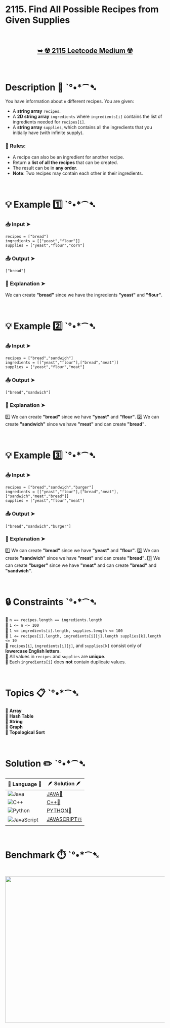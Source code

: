 # 2115. Find All Possible Recipes from Given Supplies

</br>

<h2 align="center"> 

<a href="https://leetcode.com/problems/find-all-possible-recipes-from-given-supplies/?envType=daily-question&envId=2025-03-21"><strong>➥ ☢️ 2115 Leetcode Medium ☢️ </strong></a>
</h2>

</br>

#  Description 📜 ˋ°•*⁀➷

You have information about `n` different recipes. You are given:
- A **string array** `recipes`.
- A **2D string array** `ingredients` where `ingredients[i]` contains the list of ingredients needed for `recipes[i]`.
- A **string array** `supplies`, which contains all the ingredients that you initially have (with infinite supply).

### 🔹 Rules:
- A recipe can also be an ingredient for another recipe.
- Return a **list of all the recipes** that can be created.
- The result can be in **any order**.
- **Note**: Two recipes may contain each other in their ingredients.

</br>


# 💡 Example 1️⃣ ˋ°•*⁀➷

### 📥 Input ➤ 
```plaintext
recipes = ["bread"]
ingredients = [["yeast","flour"]]
supplies = ["yeast","flour","corn"]
```

### 📤 Output ➤ 
```plaintext
["bread"]
```

### 🔦 Explanation ➤ 
We can create **"bread"** since we have the ingredients **"yeast"** and **"flour"**.

</br>

# 💡 Example 2️⃣ ˋ°•*⁀➷

### 📥 Input ➤ 
```plaintext
recipes = ["bread","sandwich"]
ingredients = [["yeast","flour"],["bread","meat"]]
supplies = ["yeast","flour","meat"]
```

### 📤 Output ➤ 
```plaintext
["bread","sandwich"]
```

### 🔦 Explanation ➤ 
1️⃣ We can create **"bread"** since we have **"yeast"** and **"flour"**.
2️⃣ We can create **"sandwich"** since we have **"meat"** and can create **"bread"**.

</br>

# 💡 Example 3️⃣ ˋ°•*⁀➷

### 📥 Input ➤ 
```plaintext
recipes = ["bread","sandwich","burger"]
ingredients = [["yeast","flour"],["bread","meat"],["sandwich","meat","bread"]]
supplies = ["yeast","flour","meat"]
```

### 📤 Output ➤ 
```plaintext
["bread","sandwich","burger"]
```

### 🔦 Explanation ➤ 
1️⃣ We can create **"bread"** since we have **"yeast"** and **"flour"**.
2️⃣ We can create **"sandwich"** since we have **"meat"** and can create **"bread"**.
3️⃣ We can create **"burger"** since we have **"meat"** and can create **"bread"** and **"sandwich"**.

</br>

# 🔒 Constraints ˋ°•*⁀➷

🔹 `n == recipes.length == ingredients.length`  
🔹 `1 <= n <= 100`  
🔹 `1 <= ingredients[i].length, supplies.length <= 100`  
🔹 `1 <= recipes[i].length, ingredients[i][j].length supplies[k].length <= 10`  
🔹 `recipes[i]`, `ingredients[i][j]`, and `supplies[k]` consist only of **lowercase English letters**.  
🔹 All values in `recipes` and `supplies` are **unique**.  
🔹 Each `ingredients[i]` does **not** contain duplicate values.  

</br>

# Topics 📋 ˋ°•*⁀➷

🔸 **Array**  
🔸 **Hash Table**  
🔸 **String**  
🔸 **Graph**  
🔸 **Topological Sort**

</br>

# Solution ✏️ ˋ°•*⁀➷

| 📒 Language 📒  | 🪶 Solution 🪶 |
| ------------- | ------------- |
|  ![Java](https://img.shields.io/badge/java-%23ED8B00.svg?style=for-the-badge&logo=openjdk&logoColor=white)  | [JAVA🍁](https://github.com/Prakhar-002/LEETCODE/blob/main/%F0%9F%8D%84%20Daily%20Challenge%202025%20%F0%9F%8D%B3/%F0%9F%94%AC%20Examine%20Thoroughly%20%F0%9F%A7%AC/03%20Mar%20%F0%9F%8C%BC/21%20-%2003%20-%202025%20---%202115.%20Find%20All%20Possible%20Recipes%20from%20Given%20Supplies%20%E2%98%83%EF%B8%8F%20%F0%9F%8D%81%20%F0%9F%8D%B0%20%F0%9F%8E%B2/%F0%9F%8D%81JAVA%20-%202115.%20Find%20All%20Possible%20Recipes%20from%20Given%20Supplies.java) |
|  ![C++](https://img.shields.io/badge/c++-%2300599C.svg?style=for-the-badge&logo=c%2B%2B&logoColor=white)  | [C++🎲](https://github.com/Prakhar-002/LEETCODE/blob/main/%F0%9F%8D%84%20Daily%20Challenge%202025%20%F0%9F%8D%B3/%F0%9F%94%AC%20Examine%20Thoroughly%20%F0%9F%A7%AC/03%20Mar%20%F0%9F%8C%BC/21%20-%2003%20-%202025%20---%202115.%20Find%20All%20Possible%20Recipes%20from%20Given%20Supplies%20%E2%98%83%EF%B8%8F%20%F0%9F%8D%81%20%F0%9F%8D%B0%20%F0%9F%8E%B2/%F0%9F%8E%B2CPP%20-%202115.%20Find%20All%20Possible%20Recipes%20from%20Given%20Supplies.cpp)  |
|  ![Python](https://img.shields.io/badge/python-3670A0?style=for-the-badge&logo=python&logoColor=ffdd54)    | [PYTHON🍰](https://github.com/Prakhar-002/LEETCODE/blob/main/%F0%9F%8D%84%20Daily%20Challenge%202025%20%F0%9F%8D%B3/%F0%9F%94%AC%20Examine%20Thoroughly%20%F0%9F%A7%AC/03%20Mar%20%F0%9F%8C%BC/21%20-%2003%20-%202025%20---%202115.%20Find%20All%20Possible%20Recipes%20from%20Given%20Supplies%20%E2%98%83%EF%B8%8F%20%F0%9F%8D%81%20%F0%9F%8D%B0%20%F0%9F%8E%B2/%F0%9F%8D%B0PYTHON%20-%202115.%20Find%20All%20Possible%20Recipes%20from%20Given%20Supplies.py) |
| ![JavaScript](https://img.shields.io/badge/javascript-%23323330.svg?style=for-the-badge&logo=javascript&logoColor=%23F7DF1E)   | [JAVASCRIPT☃️](https://github.com/Prakhar-002/LEETCODE/blob/main/%F0%9F%8D%84%20Daily%20Challenge%202025%20%F0%9F%8D%B3/%F0%9F%94%AC%20Examine%20Thoroughly%20%F0%9F%A7%AC/03%20Mar%20%F0%9F%8C%BC/21%20-%2003%20-%202025%20---%202115.%20Find%20All%20Possible%20Recipes%20from%20Given%20Supplies%20%E2%98%83%EF%B8%8F%20%F0%9F%8D%81%20%F0%9F%8D%B0%20%F0%9F%8E%B2/%E2%98%83%EF%B8%8FJAVASCRIPT%20-%202115.%20Find%20All%20Possible%20Recipes%20from%20Given%20Suppli.js) |

</br>

# Benchmark ⏱️ ˋ°•*⁀➷

<h1  align="center" >

<img src ="https://github.com/user-attachments/assets/d8080176-02e5-4db6-998b-8548939b1083" width = "700px" height="462px" />

</h1>
